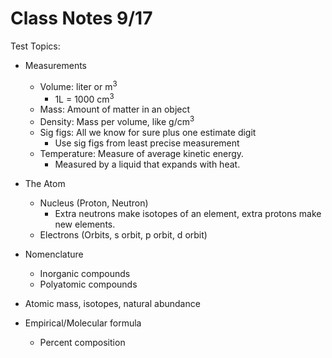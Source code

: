 # Class Notes 9/17

Test Topics:

- Measurements
  - Volume: liter or m<sup>3</sup>
    - 1L = 1000 cm<sup>3</sup>
  - Mass: Amount of matter in an object
  - Density: Mass per volume, like g/cm<sup>3</sup>
  - Sig figs: All we know for sure plus one estimate digit
    - Use sig figs from least precise measurement
  - Temperature: Measure of average kinetic energy.
    - Measured by a liquid that expands with heat.

- The Atom
  - Nucleus (Proton, Neutron)
    - Extra neutrons make isotopes of an element, extra protons make new elements.
  - Electrons (Orbits, s orbit, p orbit, d orbit)

- Nomenclature
  - Inorganic compounds
  - Polyatomic compounds
- Atomic mass, isotopes, natural abundance
- Empirical/Molecular formula
  - Percent composition
